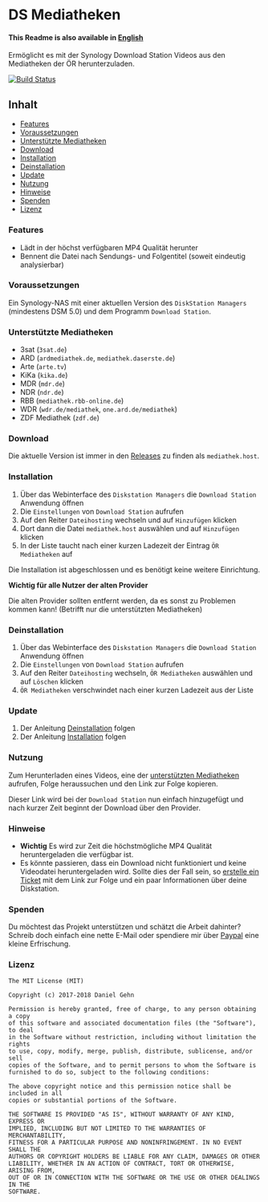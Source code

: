 # DS Mediatheken

#### This Readme is also available in [English](README_EN.md)

Ermöglicht es mit der Synology Download Station Videos aus den Mediatheken der ÖR herunterzuladen.

[![Build Status](https://travis-ci.com/iNaD/ds-mediatheken.svg?branch=master)](https://travis-ci.com/iNaD/ds-mediatheken)

## Inhalt

- [Features](#features)
- [Voraussetzungen](#voraussetzungen)
- [Unterstützte Mediatheken](#unterstützte-mediatheken)
- [Download](#download)
- [Installation](#installation)
- [Deinstallation](#deinstallation)
- [Update](#update)
- [Nutzung](#nutzung)
- [Hinweise](#hinweise)
- [Spenden](#spenden)
- [Lizenz](#lizenz)

### Features

- Lädt in der höchst verfügbaren MP4 Qualität herunter
- Bennent die Datei nach Sendungs- und Folgentitel (soweit eindeutig analysierbar)

### Voraussetzungen

Ein Synology-NAS mit einer aktuellen Version des `DiskStation Managers` (mindestens DSM 5.0) und dem Programm `Download Station`.

### Unterstützte Mediatheken

- 3sat (`3sat.de`)
- ARD (`ardmediathek.de`, `mediathek.daserste.de`)
- Arte (`arte.tv`)
- KiKa (`kika.de`)
- MDR (`mdr.de`)
- NDR (`ndr.de`)
- RBB (`mediathek.rbb-online.de`)
- WDR (`wdr.de/mediathek`, `one.ard.de/mediathek`)
- ZDF Mediathek (`zdf.de`)

### Download

Die aktuelle Version ist immer in den [Releases](https://github.com/iNaD/ds-mediatheken/releases/latest) zu finden als `mediathek.host`.

### Installation

1. Über das Webinterface des `Diskstation Managers` die `Download Station` Anwendung öffnen
2. Die `Einstellungen` von `Download Station` aufrufen
3. Auf den Reiter `Dateihosting` wechseln und auf `Hinzufügen` klicken
4. Dort dann die Datei `mediathek.host` auswählen und auf `Hinzufügen` klicken
5. In der Liste taucht nach einer kurzen Ladezeit der Eintrag `ÖR Mediatheken` auf

Die Installation ist abgeschlossen und es benötigt keine weitere Einrichtung.

**Wichtig für alle Nutzer der alten Provider**

Die alten Provider sollten entfernt werden, da es sonst zu Problemen kommen kann! (Betrifft nur die unterstützten Mediatheken)

### Deinstallation

1. Über das Webinterface des `Diskstation Managers` die `Download Station` Anwendung öffnen
2. Die `Einstellungen` von `Download Station` aufrufen
3. Auf den Reiter `Dateihosting` wechseln, `ÖR Mediatheken` auswählen und auf `Löschen` klicken
4. `ÖR Mediatheken` verschwindet nach einer kurzen Ladezeit aus der Liste

### Update

1. Der Anleitung [Deinstallation](#deinstallation) folgen
2. Der Anleitung [Installation](#installation) folgen

### Nutzung

Zum Herunterladen eines Videos, eine der [unterstützten Mediatheken](#unterstützte-mediatheken) aufrufen, Folge heraussuchen und den Link zur Folge kopieren.

Dieser Link wird bei der `Download Station` nun einfach hinzugefügt und nach kurzer Zeit beginnt der Download über den Provider.

### Hinweise


- **Wichtig** Es wird zur Zeit die höchstmögliche MP4 Qualität heruntergeladen die verfügbar ist.
- Es könnte passieren, dass ein Download nicht funktioniert und keine Videodatei heruntergeladen wird. Sollte dies der Fall sein, so [erstelle ein Ticket](https://github.com/iNaD/ds-mediatheken/issues/new) mit dem Link zur Folge und ein paar Informationen über deine Diskstation.

### Spenden

Du möchtest das Projekt unterstützen und schätzt die Arbeit dahinter? Schreib doch einfach eine nette E-Mail oder spendiere mir über [Paypal](https://paypal.me/theiNaD) eine kleine Erfrischung.

### Lizenz

```
The MIT License (MIT)

Copyright (c) 2017-2018 Daniel Gehn

Permission is hereby granted, free of charge, to any person obtaining a copy
of this software and associated documentation files (the "Software"), to deal
in the Software without restriction, including without limitation the rights
to use, copy, modify, merge, publish, distribute, sublicense, and/or sell
copies of the Software, and to permit persons to whom the Software is
furnished to do so, subject to the following conditions:

The above copyright notice and this permission notice shall be included in all
copies or substantial portions of the Software.

THE SOFTWARE IS PROVIDED "AS IS", WITHOUT WARRANTY OF ANY KIND, EXPRESS OR
IMPLIED, INCLUDING BUT NOT LIMITED TO THE WARRANTIES OF MERCHANTABILITY,
FITNESS FOR A PARTICULAR PURPOSE AND NONINFRINGEMENT. IN NO EVENT SHALL THE
AUTHORS OR COPYRIGHT HOLDERS BE LIABLE FOR ANY CLAIM, DAMAGES OR OTHER
LIABILITY, WHETHER IN AN ACTION OF CONTRACT, TORT OR OTHERWISE, ARISING FROM,
OUT OF OR IN CONNECTION WITH THE SOFTWARE OR THE USE OR OTHER DEALINGS IN THE
SOFTWARE.
```

